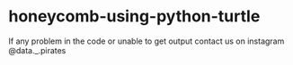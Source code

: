 # honeycomb-using-python-turtle
If any problem in the code or unable to get output contact us on instagram @data._.pirates
